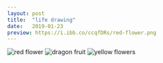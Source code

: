 ```yaml
---
layout: post
title:  "life drawing"
date:   2019-01-23 
preview: https://i.ibb.co/ccqfDRs/red-flower.png
---
```


![red flower](https://i.ibb.co/tMRj8n1/red-flower.png)
![dragon fruit](https://i.ibb.co/BcPBdHt/dragon-fruit.png)
![yellow flowers](https://i.ibb.co/SNGb8rK/flowers5.png)